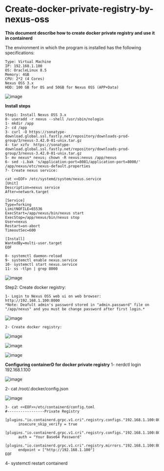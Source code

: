 # Create-docker-private-registry-by-nexus-oss
**This document describe how to create docker private registry and use it in containerd**

The environment in which the program is installed has the following specifications:
```
Type: Virtual Machine
IP: 192.168.1.100
OS: OracleLinux 8.5
Memory: 4GB
CPU: 2*2 (4 Cores)
Nexus OSS 3.x
HDD: 100 GB for OS and 50GB for Nexus OSS (APP+Data)
```
![image](https://user-images.githubusercontent.com/16554389/206153734-43f3838b-d5cd-4566-a661-0f6820cb4ecb.png)

**Install steps**
```
Step1: Install Nexus OSS 3.x
0- useradd -r nexus --shell /usr/sbin/nologin
1- mkdir /app
2- cd /app
3- curl -O https://sonatype-download.global.ssl.fastly.net/repository/downloads-prod-group/3/nexus-3.42.0-01-unix.tar.gz
4- tar xzfv  https://sonatype-download.global.ssl.fastly.net/repository/downloads-prod-group/3/nexus-3.42.0-01-unix.tar.gz
5- mv nexus* nexus; chown -R nexus:nexus /app/nexus
6- sed -i.bak 's/application-port=8081/application-port=8000/' /app/nexus/etc/nexus-default.properties
7- Create nexus service:

cat <<EOF> /etc/systemd/system/nexus.service
[Unit]
Description=nexus service
After=network.target
  
[Service]
Type=forking
LimitNOFILE=65536
ExecStart=/app/nexus/bin/nexus start
ExecStop=/app/nexus/bin/nexus stop 
User=nexus
Restart=on-abort
TimeoutSec=600
  
[Install]
WantedBy=multi-user.target
EOF

8- systemctl daemon-reload
9- systemctl enable nexus.service
10- systemctl start nexus.service
11- ss -tlpn | grep 8000
```
![image](https://user-images.githubusercontent.com/16554389/206165146-96ddc338-3693-4a67-8213-4cb1bfdbee29.png)

Step2: Create docker registry:
```
1- Login to Nexus OSS web ui on web browser:
http://192.168.1.100:8000
*Note: Deafult admin's password stored in "admin.password" file on "/app/nexus" and you must be change password after first login.*
```
![image](https://user-images.githubusercontent.com/16554389/206167618-ea87bf97-e5bc-47bd-9248-b7e31daa7605.png)

```
2- Create docker registry:
```
![image](https://user-images.githubusercontent.com/16554389/206169240-913082da-918e-4374-9a8e-080826b7fd42.png)

![image](https://user-images.githubusercontent.com/16554389/206170037-9ffe07f9-7bd1-49f4-839e-7fa648f86936.png)

![image](https://user-images.githubusercontent.com/16554389/206174882-c8431429-8d56-4270-8667-6549943cf732.png)

**Configuring containerD for docker private registry**
1- nerdctl login 192.168.1.100

![image](https://user-images.githubusercontent.com/16554389/222885813-36f0c5fb-941f-4bd5-834e-7e8e28b987a7.png)

2- cat /root/.docker/config.json

![image](https://user-images.githubusercontent.com/16554389/222885976-4be15953-3c11-44f6-b26d-0bf290202d02.png)

```
3- cat <<EOF>>/etc/containerd/config.toml
#-----------------Private Registry
    [plugins."io.containerd.grpc.v1.cri".registry.configs."192.168.1.100:8083".tls]
      insecure_skip_verify = true
    [plugins."io.containerd.grpc.v1.cri".registry.configs."192.168.1.100:8083".auth]
      auth = "Your Base64 Password"
    [plugins."io.containerd.grpc.v1.cri".registry.mirrors."192.168.1.100:8083"]
      endpoint = ["http://192.168.1.100"]
EOF
```
4- systemctl restart containerd

